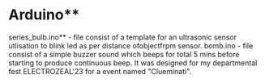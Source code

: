 # Arduino**
series_bulb.ino** - file consist of a template for an ultrasonic sensor utlisation to blink led as per distance ofobjectfrpm sensor.
bomb.ino - file consist of a simple buzzer sound which beeps for total 5 mins before starting to produce continuous beep. It was designed for my departmental fest ELECTROZEAL'23 for  a event named "Clueminati".
